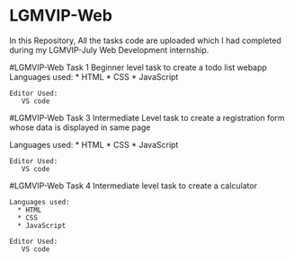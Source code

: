 # LGMVIP-Web
In this Repository, All the tasks code are uploaded which I had completed during my LGMVIP-July Web Development internship.

#LGMVIP-Web Task 1
Beginner level task to create a todo list webapp
 Languages used:
      * HTML
      * CSS
      * JavaScript
     
    Editor Used:
       VS code

#LGMVIP-Web Task 3
Intermediate Level task to create a registration form whose data is displayed in same page 

 Languages used:
      * HTML
      * CSS
      * JavaScript
     
    Editor Used:
       VS code

#LGMVIP-Web Task 4
Intermediate level task to create a calculator 
    
    Languages used:
      * HTML
      * CSS
      * JavaScript
     
    Editor Used:
       VS code
